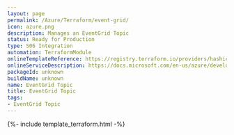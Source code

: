 ```yaml
---
layout: page
permalink: /Azure/Terraform/event-grid/
icon: azure.png
description: Manages an EventGrid Topic
status: Ready for Production
type: S06 Integration
automation: TerraformModule
onlineTemplateReference: https://registry.terraform.io/providers/hashicorp/azurerm/latest/docs/resources/eventgrid_topic
onlineServiceDescription: https://docs.microsoft.com/en-us/azure/developer/terraform/
packageId: unknown
buildName: unknown
name: EventGrid Topic
title: EventGrid Topic
tags: 
- EventGrid Topic
---
```

{%- include template_terraform.html -%}


